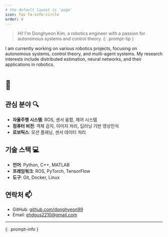 ```yaml
---
# the default layout is 'page'
icon: fas fa-info-circle
order: 4
---
```


> Hi! I'm Donghyeon Kim, a robotics engineer with a passion for autonomous systems and control theory.
{: .prompt-tip }

I am currently working on various robotics projects, focusing on autonomous systems, control theory, and multi-agent systems. My research interests include distributed estimation, neural networks, and their applications in robotics.

<!-- [View my Curriculum Vitae](/cv/){: .btn .btn-info .btn-sm } -->
<!-- [View my Curriculum Vitae2](/cv2/){: .btn .btn-info .btn-sm } -->

# 👋

## 관심 분야 🔍

- **자율주행 시스템**: ROS, 센서 융합, 제어 시스템
- **컴퓨터 비전**: 객체 감지, 이미지 처리, 딥러닝 기반 영상인식
- **로보틱스**: 모션 플래닝, 센서 데이터 처리

## 기술 스택 💻

- **언어**: Python, C++, MATLAB
- **프레임워크**: ROS, PyTorch, TensorFlow
- **도구**: Git, Docker, Linux


## 연락처 📫

- GitHub: [github.com/donghyeon99](https://github.com/donghyeon99)
- Email: ehdgus2210@gmail.com
<!-- - [📄 CV 보기](/cv/){: .btn .btn-primary .btn-sm } -->
---

<!-- > "항상 배움에 열려있고, 끊임없이 성장하는 개발자가 되겠습니다." -->
{: .prompt-info }
